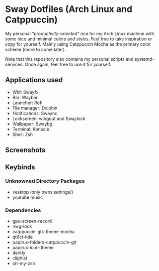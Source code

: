 # Sway Dotfiles (Arch Linux and Catppuccin)

My personal _"productivity-oriented"_ rice for my Arch Linux machine with some nice and minimal colors and styles. Feel free to take inspiration or copy for yourself. Mainly using Catppuccin Mocha as the primary color scheme (more to come later).

Note that this repository also contains my personal scripts and systemd-services. Once again, feel free to use it for yourself.

## Applications used

-   WM: Swayfx
-   Bar: Waybar
-   Launcher: Rofi
-   File manager: Dolphin
-   Notifications: Swaync
-   Lockscreen: wlogout and Swaylock
-   Wallpaper: Swaybg
-   Terminal: Konsole
-   Shell: Zsh

## Screenshots

## Keybinds

### Unknowned Directory Packages

-   vesktop (only owns settings/)
-   youtube music

### Dependencies

-   gpu-screen-record
-   nwg-look
-   catppuccin-gtk-theme-mocha
-   qt6ct-kde
-   papirus-folders-catppuccin-git
-   papirus-icon-theme
-   darkly
-   cliphist
-   oh-my-zsh
